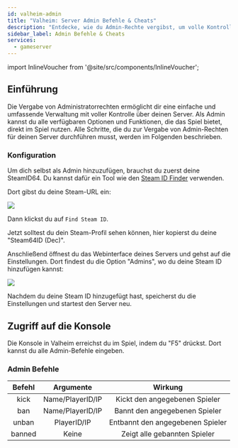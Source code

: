 ```yaml
---
id: valheim-admin
title: "Valheim: Server Admin Befehle & Cheats"
description: "Entdecke, wie du Admin-Rechte vergibst, um volle Kontrolle über deinen Server zu haben und Spieler effektiv zu managen in Valheim → Jetzt mehr erfahren"
sidebar_label: Admin Befehle & Cheats
services:
  - gameserver
---
```


import InlineVoucher from '@site/src/components/InlineVoucher';

## Einführung
Die Vergabe von Administratorrechten ermöglicht dir eine einfache und umfassende Verwaltung mit voller Kontrolle über deinen Server. Als Admin kannst du alle verfügbaren Optionen und Funktionen, die das Spiel bietet, direkt im Spiel nutzen. Alle Schritte, die du zur Vergabe von Admin-Rechten für deinen Server durchführen musst, werden im Folgenden beschrieben.  
<InlineVoucher />

### Konfiguration
Um dich selbst als Admin hinzuzufügen, brauchst du zuerst deine SteamID64. Du kannst dafür ein Tool wie den [Steam ID Finder](https://steamidfinder.com/) verwenden.

Dort gibst du deine Steam-URL ein:

![](https://screensaver01.zap-hosting.com/index.php/s/e8H8Y4P9ojW9sD2/preview)

Dann klickst du auf `Find Steam ID`.

Jetzt solltest du dein Steam-Profil sehen können, hier kopierst du deine "Steam64ID (Dec)".

Anschließend öffnest du das Webinterface deines Servers und gehst auf die Einstellungen. Dort findest du die Option "Admins", wo du deine Steam ID hinzufügen kannst:

![](https://screensaver01.zap-hosting.com/index.php/s/aJkGRMcmWrnZyiM/preview)

Nachdem du deine Steam ID hinzugefügt hast, speicherst du die Einstellungen und startest den Server neu.

## Zugriff auf die Konsole

Die Konsole in Valheim erreichst du im Spiel, indem du "F5" drückst. Dort kannst du alle Admin-Befehle eingeben.

### Admin Befehle

|  Befehl   |           Argumente          |                  Wirkung               |
| :--------: | :--------------------------: |  :---------------------------------:  |
|   kick     |        Name/PlayerID/IP      |     Kickt den angegebenen Spieler     |
|   ban      |        Name/PlayerID/IP      |     Bannt den angegebenen Spieler     |
|   unban    |        PlayerID/IP           |     Entbannt den angegebenen Spieler  |
|   banned   |           Keine              |    Zeigt alle gebannten Spieler       |

<InlineVoucher />